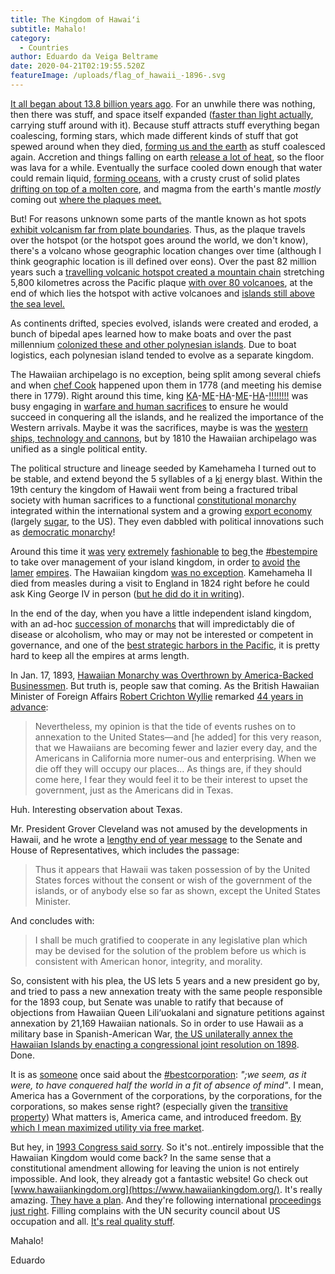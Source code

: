 ```yaml
---
title: The Kingdom of Hawaiʻi
subtitle: Mahalo!
category:
  - Countries
author: Eduardo da Veiga Beltrame
date: 2020-04-21T02:19:55.520Z
featureImage: /uploads/flag_of_hawaii_-1896-.svg
---
```

[It all began about 13.8 billion years ago](https://www.youtube.com/watch?v=xuCn8ux2gbs). For an unwhile there was nothing, then there was stuff, and space itself expanded ([faster than light actually](https://www.space.com/33306-how-does-the-universe-expand-faster-than-light.html), carrying stuff around with it). Because stuff attracts stuff everything began coalescing, forming stars, which made different kinds of stuff that got spewed around when they died, [forming us and the earth](https://news.nationalgeographic.com/2015/01/150128-big-bang-universe-supernova-astrophysics-health-space-ngbooktalk/) as stuff coalesced again. Accretion and things falling on earth [release a lot of heat](https://www.scientificamerican.com/article/why-is-the-earths-core-so/), so the floor was lava for a while. Eventually the surface cooled down enough that water could remain liquid, [forming oceans](https://www.youtube.com/watch?v=_1LdMWlNYS4), with a crusty crust of solid plates [drifting on top of a molten core](https://en.wikipedia.org/wiki/Plate_tectonics), and magma from the earth's mantle *mostly* coming out [where the plaques meet.](https://en.wikipedia.org/wiki/Ring_of_Fire)

But! For reasons unknown some parts of the mantle known as hot spots [exhibit volcanism far from plate boundaries](https://www.earthmagazine.org/article/question-mantle-plumes). Thus, as the plaque travels over the hotspot (or the hotspot goes around the world, we don't know), there's a volcano whose geographic location changes over time (although I think geographic location is ill defined over eons). Over the past 82 million years such a [travelling volcanic hotspot created a mountain chain](https://en.wikipedia.org/wiki/Hawaii_hotspot) stretching 5,800 kilometres across the Pacific plaque [with over 80 volcanoes](https://en.wikipedia.org/wiki/List_of_volcanoes_in_the_Hawaiian_%E2%80%93_Emperor_seamount_chain#Notes), at the end of which lies the hotspot with active volcanoes and [islands still above the sea level.](https://www.youtube.com/watch?v=bYv6V5EJAKc)

As continents drifted, species evolved, islands were created and eroded, a bunch of bipedal apes learned how to make boats and over the past millennium [colonized these and other polynesian islands](http://archive.hokulea.com/ike/moolelo/discovery_and_settlement.html). Due to boat logistics, each polynesian island tended to evolve as a separate kingdom.

The Hawaiian archipelago is no exception, being split among several chiefs and when [chef Cook](https://www.history.com/this-day-in-history/cook-discovers-hawaii) happened upon them in 1778 (and meeting his demise there in 1779). Right around this time, king [KA](https://en.wikipedia.org/wiki/Kamehameha_I)-[ME](https://en.wikipedia.org/wiki/Kamehameha_II)-[HA](https://en.wikipedia.org/wiki/Kamehameha_III)-[ME](https://en.wikipedia.org/wiki/Kamehameha_IV)-[HA](https://en.wikipedia.org/wiki/Kamehameha_V)-[!!!!!!!!](https://www.youtube.com/watch?v=qiaoSC91Ils) was busy engaging in [warfare and human sacrifices](http://www.hawaiiindependent.net/story/kamehamehas-unification) to ensure he would succeed in conquering all the islands, and he realized the importance of the Western arrivals. Maybe it was the sacrifices, maybe is was the [western ships, technology and cannons](http://warfarehistorian.blogspot.com/2013/06/the-hawaiian-wars-1782-1795-king.html), but by 1810 the Hawaiian archipelago was unified as a single political entity.

The political structure and lineage seeded by Kamehameha I turned out to be stable, and extend beyond the 5 syllables of a [ki](https://dragonball.fandom.com/wiki/Kamehameha) energy blast. Within the 19th century the kingdom of Hawaii went from being a fractured tribal society with human sacrifices to a functional [constitutional monarchy](https://en.wikipedia.org/wiki/Constitution_of_Hawaii#List_of_constitutions) integrated within the international system and a growing [export economy](https://eh.net/encyclopedia/economic-history-of-hawaii/) (largely [sugar](https://en.wikipedia.org/wiki/History_of_Hawaii#Sugar_reciprocity), to the US). They even dabbled with political innovations such as [democratic monarchy](https://en.wikipedia.org/wiki/Lunalilo)!

Around this time it [was](https://en.wikipedia.org/wiki/Rotuma#Cession_to_Britain) [very](https://en.wikipedia.org/wiki/Colony_of_Fiji) [extremely](https://en.wikipedia.org/wiki/Niue#History) [fashionable](https://en.wikipedia.org/wiki/Treaty_of_Waitangi) [to](https://en.wikipedia.org/wiki/Kingdom_of_Rarotonga) [beg ](https://books.google.com/books?id=08QPqvCdOdkC&amp;pg=PA127&amp;lpg=PA127&amp;dq=%22The+whole+of+these+islands+having+been+conquered+by+my+father,+I+have+succeeded+to+the+government+of+them,+and+beg+leave+to+place+them+all+under+the+protection+of+your+most+excellent+Majesty;+wishing+to+observe+peace+with+all+nations%22&amp;source=bl&amp;ots=p2It0GES_J&amp;sig=ACfU3U0tuvpDwunYL2g5anlClKKReaZm-w&amp;hl=en&amp;sa=X&amp;ved=2ahUKEwiFguSXkPXiAhWLq54KHTAWAokQ6AEwAHoECAIQAQ#v=onepage&amp;q=%22The%20whole%20of%20these%20islands%20having%20been%20conquered%20by%20my%20father%2C%20I%20have%20succeeded%20to%20the%20government%20of%20them%2C%20and%20beg%20leave%20to%20place%20them%20all%20under%20the%20protection%20of%20your%20most%20excellent%20Majesty%3B%20wishing%20to%20observe%20peace%20with%20all%20nations%22&amp;f=false)the [#bestempire](https://en.wikipedia.org/wiki/British_Western_Pacific_Territories) to take over management of your island kingdom, in order [to](https://en.wikipedia.org/wiki/Guam) [avoid](https://en.wikipedia.org/wiki/Marshall_Islands) [the](https://en.wikipedia.org/wiki/New_Caledonia#French_dependency) [lamer](https://en.wikipedia.org/wiki/Kingdom_of_Tahiti#Pomare_V_and_forced_abdication) [empires](https://en.wikipedia.org/wiki/American_Samoa#19th_century). The Hawaiian kingdom [was no exception](http://www.aloha.net/~mahalo/british.html). Kamehameha II died from measles during a visit to England in 1824 right before he could ask King George IV in person ([but he did do it in writing](https://books.google.com/books?id=08QPqvCdOdkC&amp;pg=PA127&amp;lpg=PA127&amp;dq=%22The+whole+of+these+islands+having+been+conquered+by+my+father,+I+have+succeeded+to+the+government+of+them,+and+beg+leave+to+place+them+all+under+the+protection+of+your+most+excellent+Majesty;+wishing+to+observe+peace+with+all+nations%22&amp;source=bl&amp;ots=p2It0GES_J&amp;sig=ACfU3U0tuvpDwunYL2g5anlClKKReaZm-w&amp;hl=en&amp;sa=X&amp;ved=2ahUKEwiFguSXkPXiAhWLq54KHTAWAokQ6AEwAHoECAIQAQ#v=onepage&amp;q=%22The%20whole%20of%20these%20islands%20having%20been%20conquered%20by%20my%20father%2C%20I%20have%20succeeded%20to%20the%20government%20of%20them%2C%20and%20beg%20leave%20to%20place%20them%20all%20under%20the%20protection%20of%20your%20most%20excellent%20Majesty%3B%20wishing%20to%20observe%20peace%20with%20all%20nations%22&amp;f=false)).

In the end of the day, when you have a little independent island kingdom, with an ad-hoc [succession of monarchs](https://en.wikipedia.org/wiki/List_of_monarchs_of_Hawaii%5C) that will impredictably die of disease or alcoholism, who may or may not be interested or competent in governance, and one of the [best strategic harbors in the Pacific](https://en.wikipedia.org/wiki/Pearl_Harbor), it is pretty hard to keep all the empires at arms length.

In Jan. 17, 1893, [Hawaiian Monarchy was Overthrown by America-Backed Businessmen](https://learning.blogs.nytimes.com/2012/01/17/jan-17-1893-hawaiian-monarchy-overthrown-by-america-backed-businessmen/). But truth is, people saw that coming. As the British Hawaiian Minister of Foreign Affairs [Robert Crichton Wyllie](https://en.wikipedia.org/wiki/Robert_Crichton_Wyllie) remarked [44 years in advance](https://books.google.com/books?id=ndDe5Un57x0C&amp;pg=PA384&amp;dq=%22my+opinion+is+that+the+tide+of+events+rushes+on+to+annexation+to+the+United+States%22&amp;hl=en&amp;sa=X&amp;ved=0ahUKEwiM4p_ItfXiAhXIr1QKHbhxAYoQ6AEILDAA#v=onepage&amp;q=%22my%20opinion%20is%20that%20the%20tide%20of%20events%20rushes%20on%20to%20annexation%20to%20the%20United%20States%22&amp;f=false):

> Nevertheless, my opinion is that the tide of events rushes on to annexation to the United States—and [he added] for this very reason, that we Hawaiians are becoming fewer and lazier every day, and the Americans in California more numer-ous and enterprising. When we die off they will occupy our places... As things are, if they should come here, I fear they would feel it to be their interest to upset the government, just as the Americans did in Texas.

Huh. Interesting observation about Texas.

Mr. President Grover Cleveland was not amused by the developments in Hawaii, and he wrote a [lengthy end of year message](http://www.let.rug.nl/usa/documents/1876-1900/president-clevelands-message-about-hawaii-december-18-1893.php) to the Senate and House of Representatives, which includes the passage:

> Thus it appears that Hawaii was taken possession of by the United States forces without the consent or wish of the government of the islands, or of anybody else so far as shown, except the United States Minister.

And concludes with:

> I shall be much gratified to cooperate in any legislative plan which may be devised for the solution of the problem before us which is consistent with American honor, integrity, and morality.

So, consistent with his plea, the US lets 5 years and a new president go by, and tried to pass a new annexation treaty with the same people responsible for the 1893 coup, but Senate was unable to ratify that because of objections from Hawaiian Queen Lili&lsquo;uokalani and signature petitions against annexation by 21,169 Hawaiian nationals. So in order to use Hawaii as a military base in Spanish-American War, [the US unilaterally annex the Hawaiian Islands by enacting a congressional joint resolution on 1898](https://www.hawaiiankingdom.org/us-occupation.shtml). Done.

It is as [someone](https://en.wikipedia.org/wiki/John_Robert_Seeley#The_Expansion_of_England_(1883)) once said about the [#bestcorporation](https://en.wikipedia.org/wiki/East_India_Company): _";we seem, as it were, to have conquered half the world in a fit of absence of mind"_. I mean, America has a Government of the corporations, by the corporations, for the corporations, so makes sense right? (especially given the [transitive property](https://www.huffpost.com/entry/corporations-are-people-a_b_5543833)) What matters is, America came, and introduced freedom. [By which I mean maximized utility via free market](https://www.google.com/search?biw=2439&amp;bih=1250&amp;tbm=isch&amp;sa=1&amp;ei=nhsKXbrQFcqU-gTUhImoAQ&amp;q=hawaii+resorts&amp;oq=hawaii+resorts&amp;gs_l=img.3..0j0i67j0l2j0i7i30l6.7248.7354..7553...0.0..0.76.141.2......0....1..gws-wiz-img.DnOIuzFIECE).

But hey, in [1993 Congress said sorry](https://en.wikipedia.org/wiki/Apology_Resolution). So it's not..entirely impossible that the Hawaiian Kingdom would come back? In the same sense that a constitutional amendment allowing for leaving the union is not entirely impossible. And look, they already got a fantastic website! Go check out [www.hawaiiankingdom.org](https://www.hawaiiankingdom.org/). It's really amazing. [They have a plan](https://www.hawaiiankingdom.org/pdf/HK_Strategic_Plan.pdf). And they're following international [proceedings just right](https://www.hawaiiankingdom.org/intl-proceedings.shtml). Filling complains with the UN security council about US occupation and all. [It's real quality stuff](http://www.angelfire.com/hi2/hawaiiansovereignty/fraudhague.html).

Mahalo!

Eduardo